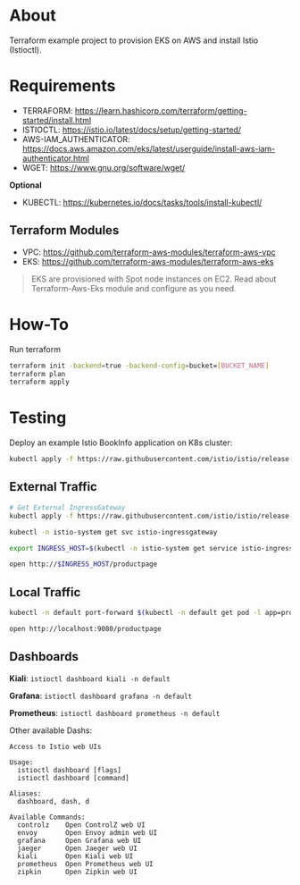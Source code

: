 # About

Terraform example project to provision EKS on AWS and install Istio (Istioctl).

# Requirements

- TERRAFORM: https://learn.hashicorp.com/terraform/getting-started/install.html
- ISTIOCTL: https://istio.io/latest/docs/setup/getting-started/
- AWS-IAM_AUTHENTICATOR: https://docs.aws.amazon.com/eks/latest/userguide/install-aws-iam-authenticator.html
- WGET: https://www.gnu.org/software/wget/

**Optional**
- KUBECTL: https://kubernetes.io/docs/tasks/tools/install-kubectl/

## Terraform Modules

- VPC: https://github.com/terraform-aws-modules/terraform-aws-vpc
- EKS: https://github.com/terraform-aws-modules/terraform-aws-eks

> EKS are provisioned with Spot node instances on EC2. Read about Terraform-Aws-Eks module and configure as you need.


# How-To

Run terraform

```sh
terraform init -backend=true -backend-config=bucket=[BUCKET_NAME]
terraform plan
terraform apply
```

# Testing 

Deploy an example Istio BookInfo application on K8s cluster:

```sh
kubectl apply -f https://raw.githubusercontent.com/istio/istio/release-1.5/samples/bookinfo/platform/kube/bookinfo.yaml 
```

## External Traffic

```sh
# Get External IngressGateway
kubectl apply -f https://raw.githubusercontent.com/istio/istio/release-1.6/samples/bookinfo/networking/bookinfo-gateway.yaml

kubectl -n istio-system get svc istio-ingressgateway 

export INGRESS_HOST=$(kubectl -n istio-system get service istio-ingressgateway -o jsonpath='{.status.loadBalancer.ingress[0].hostname}')

open http://$INGRESS_HOST/productpage
```

## Local Traffic

```sh
kubectl -n default port-forward $(kubectl -n default get pod -l app=productpage -o jsonpath='{.items[0].metadata.name}') 9080:9080

open http://localhost:9080/productpage
```

## Dashboards

**Kiali**: `istioctl dashboard kiali -n default`

**Grafana**: `istioctl dashboard grafana -n default` 

**Prometheus**: `istioctl dashboard prometheus -n default`

Other available Dashs:

```
Access to Istio web UIs

Usage:
  istioctl dashboard [flags]
  istioctl dashboard [command]

Aliases:
  dashboard, dash, d

Available Commands:
  controlz    Open ControlZ web UI
  envoy       Open Envoy admin web UI
  grafana     Open Grafana web UI
  jaeger      Open Jaeger web UI
  kiali       Open Kiali web UI
  prometheus  Open Prometheus web UI
  zipkin      Open Zipkin web UI
```